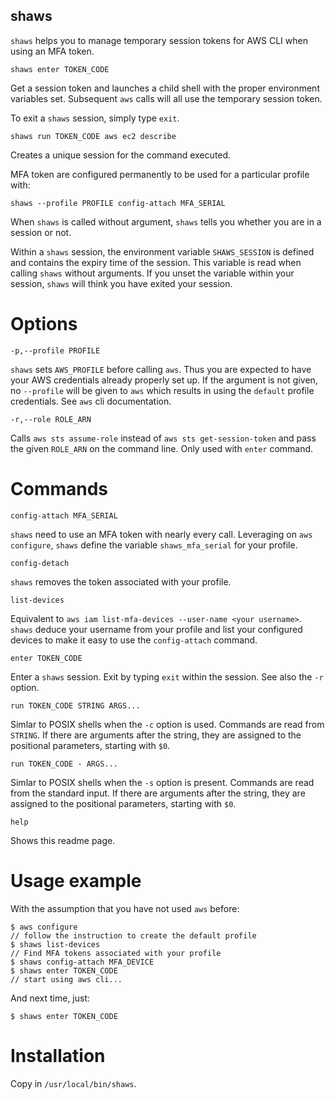 ## shaws

`shaws` helps you to manage temporary session tokens for AWS CLI when using an
MFA token.

    shaws enter TOKEN_CODE

Get a session token and launches a child shell with the proper environment
variables set. Subsequent `aws` calls will all use the temporary session token.

To exit a `shaws` session, simply type `exit`.

    shaws run TOKEN_CODE aws ec2 describe

Creates a unique session for the command executed.

MFA token are configured permanently to be used for a particular profile with:

    shaws --profile PROFILE config-attach MFA_SERIAL


When `shaws` is called without argument, `shaws` tells you whether you are in a
session or not.

Within a `shaws` session, the environment variable `SHAWS_SESSION` is defined
and contains the expiry time of the session. This variable is read when calling
`shaws` without arguments. If you unset the variable within your session,
`shaws` will think you have exited your session.



# Options

    -p,--profile PROFILE
`shaws` sets `AWS_PROFILE` before calling `aws`. Thus you are expected to have
your AWS credentials already properly set up. If the argument is not given, no
`--profile` will be given to `aws` which results in using the `default` profile
credentials. See `aws` cli documentation.

    -r,--role ROLE_ARN
Calls `aws sts assume-role` instead of `aws sts get-session-token` and pass the
given `ROLE_ARN` on the command line. Only used with `enter` command.


# Commands

    config-attach MFA_SERIAL
`shaws` need to use an MFA token with nearly every call. Leveraging on `aws
configure`, `shaws` define the variable `shaws_mfa_serial` for your profile.

    config-detach
`shaws` removes the token associated with your profile.

    list-devices
Equivalent to `aws iam list-mfa-devices --user-name <your username>`. `shaws`
deduce your username from your profile and list your configured devices to make
it easy to use the `config-attach` command.

    enter TOKEN_CODE
Enter a `shaws` session. Exit by typing `exit` within the session. See also the
`-r` option.

    run TOKEN_CODE STRING ARGS...
Simlar to POSIX shells when the `-c` option is used. Commands are read from
`STRING`. If there are arguments after the string, they are assigned to the
positional parameters, starting with `$0`.

    run TOKEN_CODE - ARGS...
Simlar to POSIX shells when the `-s` option is present. Commands are read from
the standard input. If there are arguments after the string, they are assigned to the
positional parameters, starting with `$0`.

    help
Shows this readme page.


# Usage example

With the assumption that you have not used `aws` before:

    $ aws configure
    // follow the instruction to create the default profile
    $ shaws list-devices
    // Find MFA tokens associated with your profile
    $ shaws config-attach MFA_DEVICE
    $ shaws enter TOKEN_CODE
    // start using aws cli...

And next time, just:

    $ shaws enter TOKEN_CODE


# Installation

Copy in `/usr/local/bin/shaws`.
